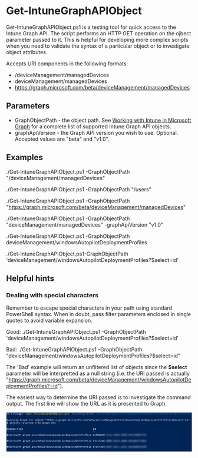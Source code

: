 # Get-IntuneGraphAPIObject

 Get-IntuneGraphAPIObject.ps1 is a testing tool for quick access to the Intune Graph API.  The script performs an HTTP GET operation on the ojbect parameter passed to it. This is helpful for developing more complex scripts when you need to validate the syntax of a particular object or to investigate object attributes.

 

Accepts URI components in the following formats:

* /deviceManagement/managedDevices
* deviceManagement/managedDevices
* https://graph.microsoft.com/beta/deviceManagement/managedDevices

## Parameters

* GraphObjectPath - the object path.  See [Working with Intune in Microsoft Graph](https://docs.microsoft.com/en-us/graph/api/resources/intune-graph-overview?view=graph-rest-beta) for a complete list of supported Intune Graph API objects.
* graphApiVersion - the Graph API version you wish to use. Optional.  Accepted values are "beta" and "v1.0".

## Examples

./Get-IntuneGraphAPIObject.ps1  -GraphObjectPath "/deviceManagement/managedDevices"

./Get-IntuneGraphAPIObject.ps1 -GraphObjectPath "/users"

./Get-IntuneGraphAPIObject.ps1  -GraphObjectPath "https://graph.microsoft.com/beta/deviceManagement/managedDevices"

./Get-IntuneGraphAPIObject.ps1  -GraphObjectPath "deviceManagement/managedDevices" -graphApiVersion "v1.0"

./Get-IntuneGraphAPIObject.ps1  -GraphObjectPath deviceManagement/windowsAutopilotDeploymentProfiles

./Get-IntuneGraphAPIObject.ps1-GraphObjectPath 'deviceManagement/windowsAutopilotDeploymentProfiles?$select=id'

## Helpful hints

### Dealing with special characters

Remember to escape special characters in your path using standard PowerShell syntax. When in doubt, pass filter parameters enclosed in single quotes to avoid variable expansion.

Good: ./Get-IntuneGraphAPIObject.ps1  -GraphObjectPath 'deviceManagement/windowsAutopilotDeploymentProfiles?$select=id'

Bad: ./Get-IntuneGraphAPIObject.ps1 -GraphObjectPath "deviceManagement/windowsAutopilotDeploymentProfiles?$select=id"

The 'Bad' example will return an unfiltered list of objects since the **$select** parameter will be interpretted as a null string (i.e. the URI passed is actually "https://graph.microsoft.com/beta/deviceManagement/windowsAutopilotDeploymentProfiles?=id").

The easiest way to determine the URI passed is to investigate the command output.  The first line will show the URL as it is presented to Graph.

![Example output](https://github.com/markstan/Get-IntuneGraphAPIObject/blob/main/Resources/example.png)